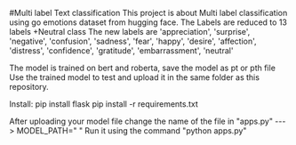 #Multi label Text classification
This project is about Multi label classification using go emotions dataset from hugging face. The Labels are reduced to 13 labels +Neutral class The new labels are 'appreciation', 'surprise', 'negative', 'confusion', 'sadness', 'fear', 'happy', 'desire', 'affection', 'distress', 'confidence', 'gratitude', 'embarrassment', 'neutral'

The model is trained on bert and roberta, save the model as pt or pth file Use the trained model to test and upload it in the same folder as this repository.

Install: pip install flask pip install -r requirements.txt

After uploading your model file change the name of the file in "apps.py" ---> MODEL_PATH=" " Run it using the command "python apps.py"
